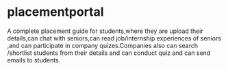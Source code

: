 # placementportal
A complete placement guide for students,where they are upload their details,can chat with seniors,can read job/internship experiences of seniors ,and can participate in company quizes.Companies also can search /shortlist students from their details and can conduct quiz and can send emails to students.
